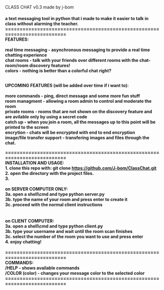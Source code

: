 
CLASS CHAT  v0.3 made by j-bom
<h4>
a text messaging tool in python that i made to make it easier to talk in class without alarming the teacher.
==========================================================================
<br>FEATURES:
  <br><br>real time messaging - asynchronous messaging to provide a real time chatting experience
  <br>chat rooms - talk with your friends over different rooms with the chat-room/room discovery features!
  <br>colors - nothing is better than a colorful chat right?

<br>UPCOMING FEATURES (will be added over time if i want to):
  <br><br>more commands - ping, direct message and some more fun stuff
  <br>room managment - allowing a room admin to control and moderate the room
  <br>private rooms - rooms that are not shown on the discovery feature and are avilable only by using a secret code
  <br>catch up - when you join a room, all the messages up to this point will be printed to the screen
  <br>encrytion - chats will be encrypted with end to end encryption
  <br>image/file transfer support - transfering images and files through the chat.

==========================================================================
<br>INSTALLATION AND USAGE:
<br><left>1. clone this repo with: git clone https://github.com/J-bom/ClassChat.git
<br><left>2. open the directory with the project files.
<br>3.
   <br><br>on SERVER COMPUTER ONLY:
   <br>3a. open a shell\cmd and type python server.py
   <br>3b. type the name of your room and press enter to create it
   <br>3c. proceed with the normal client instructions
</h4>
<h4>
<br>on CLIENT COMPUTER:
      <br></b4>3a. open a shell\cmd and type python client.py
      <br>3b. type your username and wait until the room scan finishes
      <br>3c. select the number of the room you want to use and press enter
    <br>4. enjoy chatting!
<br><br>==========================================================================
<br>COMMANDS:
  <br>/HELP - shows available commands
  <br>/COLOR (color) - changes your message color to the selected color
==========================================================================
